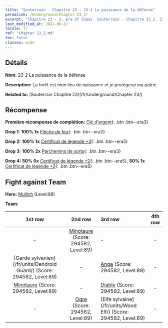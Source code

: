 ```yaml
---
title: "Souterrain - Chapitre 23 - 23-2 La puissance de la défense"
permalink: /Underground/Chapter 23_2/
excerpt: "Chapitre 23 - 2. Era of Chaos  Souterrain - Chapitre 23_2. 23-2 La puissance de la défense"
last_modified_at: 2021-06-22
locale: fr
ref: "Chapter 23_2.md"
toc: false
classes: wide
---
```


## Détails

 **Nom:** 23-2 La puissance de la défense

 **Description:** La forêt est mon lieu de naissance et je protégerai ma patrie.

 **Related to:** [Souterrain Chapitre 23](/fr/Underground/Chapter 23/)

## Récompense

 **Première récompense de complétion:** [Clé d'argent](/ItemsFR/con_693/){: .btn .btn--era3}

 **Drop 1:** **100% 1x** [Flèche de feu](/ItemsFR/her_413/){: .btn .btn--era2}

 **Drop 2:** **100% 1x** [Certificat de légende +3](/ItemsFR/mat_88/){: .btn .btn--era5}

 **Drop 3:** **100% 2x** [Parchemins de sorts](/ItemsFR/con_694/){: .btn .btn--era3}

 **Drop 4:** **50% 0x** [Certificat de légende +2](/ItemsFR/mat_81/){: .btn .btn--era5}, **50% 1x** [Certificat de légende +2](/ItemsFR/mat_81/){: .btn .btn--era5}


## Fight against Team
 **Hero:** [Mullich](/fr/heroes/Mullich/) (Level:88)

 **Team:**


  | 1st row | 2nd row | 3rd row | 4th row |
  |:----:|:----:|:----|:----:|
  | - | [Minotaure](/fr/units/Minotaur/) (Score: 294582, Level:89)  | - | - |
  | [Garde sylvanien](/fr/units/Dendroid Guard/) (Score: 294582, Level:89)  | - | [Ange](/fr/units/Angel/) (Score: 294582, Level:89)  | - |
  | [Minotaure](/fr/units/Minotaur/) (Score: 294582, Level:89)  | - | [Diable](/fr/units/Devil/) (Score: 294582, Level:89)  | - |
  | - | [Ogre](/fr/units/Ogre/) (Score: 294582, Level:89)  | [Elfe sylvaine](/fr/units/Wood Elf/) (Score: 294582, Level:89)  | - |


